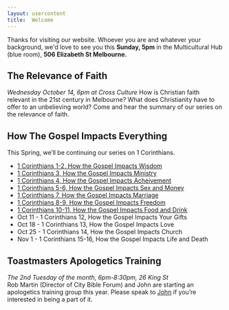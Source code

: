 ```yaml
---
layout: usercontent
title:  Welcome
---
```


Thanks for visiting our website. Whoever you are and whatever your background, we'd love to see you this __Sunday, 5pm__ in the Multicultural Hub (blue room), __506 Elizabeth St Melbourne.__

## The Relevance of Faith
_Wednesday October 14, 6pm at Cross Culture_
How is Christian faith relevant in the 21st century in Melbourne? What does Christianity have to offer to an unbelieving world? Come and hear the summary of our series on the relevance of faith.

## How The Gospel Impacts Everything
This Spring, we’ll be continuing our series on 1 Corinthians.

 * [1 Corinthians 1-2, How the Gospel Impacts Wisdom][1Cor1-2]
 * [1 Corinthians 3, How the Gospel Impacts Ministry][1Cor3]
 * [1 Corinthians 4, How the Gospel Impacts Acheivement][1Cor4]
 * [1 Corinthians 5-6, How the Gospel Impacts Sex and Money][1Cor5-6]
 * [1 Corinthians 7, How the Gospel Impacts Marriage][1Cor7]
 * [1 Corinthians 8-9, How the Gospel Impacts Freedom][1Cor8-9]
 * [1 Corinthians 10-11, How the Gospel Impacts Food and Drink][1Cor10-11]
 * Oct 11 - 1 Corinthians 12, How the Gospel Impacts Your Gifts
 * Oct 18 - 1 Corinthians 13, How the Gospel Impacts Love
 * Oct 25 - 1 Corinthians 14, How the Gospel Impacts Church
 * Nov 1 - 1 Corinthians 15-16, How the Gospel Impacts Life and Death


## Toastmasters Apologetics Training
_The 2nd Tuesday of the month, 6pm-8:30pm, 26 King St_  
Rob Martin (Director of City Bible Forum) and John are starting an apologetics training group this year. Please speak to [John] if you’re interested in being a part of it.


[John]: mailto:john.david.hudson@gmail.com
[1Cor1-2]: /2015/08/23/1_corinthians_1-2-how_the_gospel_impacts_wisdom-john_hudson.html
[1Cor3]:   /2015/08/30/1_corinthians_3-how_the_gospel_impacts_ministry-john_hudson.html
[1Cor4]:   /2015/09/06/1_corinthians_4-how_the_gospel_impacts_achievement-john_hudson.html
[1Cor5-6]: /2015/09/13/1_corinthians_5-6-how_the_gospel_impacts_sex_and_money-john_hudson.html
[1Cor7]:   /2015/09/20/1_corinthians_7-how_the_gospel_impacts_marriage-john_hudson.html
[1Cor8-9]: /2015/09/27/1_corinthians_8-9-how_the_gospel_impacts_freedom-john_hudson.html
[1Cor10-11]: /2015/10/04/1_corinthians_10-11-how_the_gospel_impacts_food_and_drink-john_hudson.html

[Psalm12]: /2015/06/07/psalm_12-experiencing_gods_truth_in_a_world_of_confusion-john_hudson.html
[Psalm13]: /2015/06/14/psalm_13-experiencing_god_in_pain_and_suffering-john_hudson.html
[Psalm14]: /2015/06/21/psalm_14-experiecing_god_in_a_world_that_rejects_him-john_hudson.html
[Psalm15]: /2015/06/28/psalm_15-experiencing_gods_costly_integrity-john_hudson.html
[Psalm16]: /2015/07/04/psalm_16-experiencing_god_in_whole_life_worship-oli_blythe.html
[Psalm17]: /2015/07/12/psalm_17-experiencing_hope_through_the_lens_of_justice-allan_hortle.html
[Psalm18]: /2015/07/19/psalm_18-experiencing_gods_power_to_save-john_hudson.html
[Psalm19]: /2015/07/26/psalm_19-experiencing_god_through_his_word-john_hudson.html
[Psalm20]: /2015/08/02/psalm_20-experiencing_god_through_prayer-john_hudson.html
[Psalm21]: /2015/08/09/psalm_21-experiencing_gods_victory_over_evil-john_hudson.html
[Psalm22]: /2015/08/16/psalm_22-experiencing_gods_gospel_of_jesus_christ-john_hudson.html
